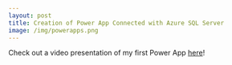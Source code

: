 ```yaml
---
layout: post
title: Creation of Power App Connected with Azure SQL Server
image: /img/powerapps.png
---
```


Check out a video presentation of my first Power App [here](/img/UnivPowerAppVideo.mp4)!
